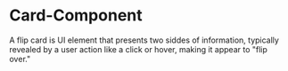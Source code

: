 # Card-Component
A flip card is UI element that presents two siddes of information, typically revealed by a user action like a click or hover, making it appear to "flip over."
